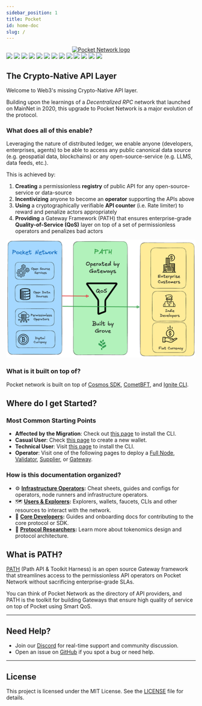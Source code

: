 ```yaml
---
sidebar_position: 1
title: Pocket
id: home-doc
slug: /
---
```


<!-- markdownlint-disable MD033 -->
<!-- markdownlint-disable MD045 -->

<div align="center">
  <a href="https://www.pokt.network">
    <img src="https://github.com/user-attachments/assets/01ddfcac-3b64-42ab-8e83-e87a5e9b36a6" alt="Pocket Network logo" width="340"/>
  </a>
</div>

<div>
  <a href="https://discord.gg/pokt"><img src="https://img.shields.io/discord/553741558869131266"/></a>
  <a  href="https://github.com/pokt-network/poktroll/releases"><img src="https://img.shields.io/github/release-pre/pokt-network/pocket.svg"/></a>
  <a  href="https://github.com/pokt-network/poktroll/pulse"><img src="https://img.shields.io/github/contributors/pokt-network/pocket.svg"/></a>
  <a href="https://opensource.org/licenses/MIT"><img src="https://img.shields.io/badge/License-MIT-blue.svg"/></a>
  <a href="https://github.com/pokt-network/poktroll/pulse"><img src="https://img.shields.io/github/last-commit/pokt-network/pocket.svg"/></a>
  <a href="https://github.com/pokt-network/poktroll/pulls"><img src="https://img.shields.io/github/issues-pr/pokt-network/pocket.svg"/></a>
  <a href="https://github.com/pokt-network/poktroll/releases"><img src="https://img.shields.io/badge/platform-linux%20%7C%20macos-pink.svg"/></a>
  <a href="https://github.com/pokt-network/poktroll/issues"><img src="https://img.shields.io/github/issues/pokt-network/pocket.svg"/></a>
  <a href="https://github.com/pokt-network/poktroll/issues"><img src="https://img.shields.io/github/issues-closed/pokt-network/pocket.svg"/></a>
  <a href="https://godoc.org/github.com/pokt-network/pocket"><img src="https://img.shields.io/badge/godoc-reference-blue.svg"/></a>
  <a href="https://goreportcard.com/report/github.com/pokt-network/pocket"><img src="https://goreportcard.com/badge/github.com/pokt-network/pocket"/></a>
  <a href="https://golang.org"><img  src="https://img.shields.io/badge/golang-v1.23-green.svg"/></a>
  <a href="https://github.com/tools/godep" ><img src="https://img.shields.io/badge/godep-dependency-71a3d9.svg"/></a>
</div>

## The Crypto-Native API Layer

Welcome to Web3's missing Crypto-Native API layer.

Building upon the learnings of a _Decentralized RPC_ network that launched on MainNet in 2020,
this upgrade to Pocket Network is a major evolution of the protocol.

### What does all of this enable?

Leveraging the nature of distributed ledger, we enable anyone (developers, enterprises, agents) to be able
to access any public canonical data source (e.g. geospatial data, blockchains) or any open-source-service (e.g. LLMS, data feeds, etc.).

This is achieved by:

1. **Creating** a permissionless **registry** of public API for any open-source-service or data-source
2. **Incentivizing** anyone to become an **operator** supporting the APIs above
3. **Using** a cryptographically verifiable **API counter** (i.e. Rate limiter) to reward and penalize actors appropriately
4. **Providing** a Gateway Framework (PATH) that ensures enterprise-grade **Quality-of-Service (QoS)** layer on top of a set of permissionless operators and penalizes bad actors

![PATH USP](../static/img/pokt-path-usp.png)

### What is it built on top of?

Pocket network is built on top of [Cosmos SDK](https://docs.cosmos.network), [CometBFT](https://cometbft.com/), and [Ignite CLI](https://ignite.com/cli).

## Where do I get Started?

### Most Common Starting Points

- **Affected by the Migration**: Check out [this page](../category/cheat-sheets-to-stake--deploy-intermediate) to install the CLI.
- **Casual User**: Check [this page](./2_explore/user_guide/create-new-wallet.md) to create a new wallet.
- **Technical User**: Visit [this page](./2_explore/user_guide/pocketd_cli.md) to install the CLI.
- **Operator**: Visit one of the following pages to deploy a [Full Node](./1_operate/cheat_sheets/2_full_node_cheatsheet.md), [Validator](./1_operate/cheat_sheets/3_validator_cheatsheet.md), [Supplier](./1_operate/cheat_sheets/4_supplier_cheatsheet.md), or [Gateway](./1_operate/cheat_sheets/5_gateway_cheatsheet.md).

### How is this documentation organized?

- ⚙️ **[Infrastructure Operators](../category/cheat-sheets-to-stake--deploy-intermediate):** Cheat sheets, guides and configs for operators, node runners and infrastructure operators.
- 🗺️ **[Users & Explorers](../category/pocketd-cli):** Explorers, wallets, faucets, CLIs and other resources to interact with the network.
- 🧑 **[Core Developers](../category/developer-guide):** Guides and onboarding docs for contributing to the core protocol or SDK.
- 🧠 **[Protocol Researchers](../category/protocol-actors):** Learn more about tokenomics design and protocol architecture.

## What is PATH?

[PATH](https://path.grove.city/) (Path API & Toolkit Harness) is an open source Gateway framework that streamlines access to the permissionless API operators on Pocket Network without sacrificing enterprise-grade SLAs.

You can think of Pocket Network as the directory of API providers, and PATH is the toolkit for building Gateways that ensure high quality of service on top of Pocket using Smart QoS.

---

## Need Help?

- Join our [Discord](https://discord.gg/pokt) for real-time support and community discussion.
- Open an issue on [GitHub](https://github.com/pokt-network/poktroll/issues) if you spot a bug or need help.

<!-- TODO(@olshansky): Add other ways to reach out -->

---

## License

This project is licensed under the MIT License. See the [LICENSE](https://github.com/pokt-network/poktroll/blob/main/LICENSE) file for details.
